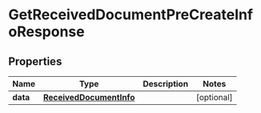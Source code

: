

# GetReceivedDocumentPreCreateInfoResponse



## Properties

| Name | Type | Description | Notes |
|------------ | ------------- | ------------- | -------------|
|**data** | [**ReceivedDocumentInfo**](ReceivedDocumentInfo.md) |  |  [optional] |



